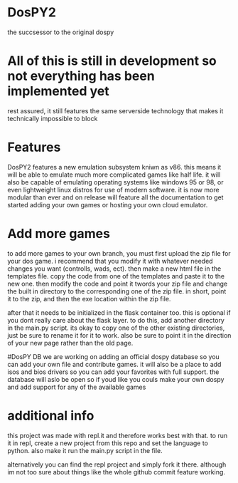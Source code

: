 # DosPY2
the succsessor to the original dospy

# All of this is still in development so not everything has been implemented yet

rest assured, it still features the same serverside technology that makes it technically impossible to block

# Features
DosPY2 features a new emulation subsystem kniwn as v86. this means it will be able to emulate much more complicated games like half life. it will also be capable of emulating operating systems like windows 95 or 98, or even lightweight linux distros for use of modern software. it is now more modular than ever and on release will feature all the documentation to get started adding your own games or hosting your own cloud emulator.

# Add more games
to add more games to your own branch, you must first upload the zip file for your dos game. i recommend that you
modify it with whatever needed changes you want (controlls, wads, ect). then make a new html file in the templates
file. copy the code from one of the templates and paste it to the new one. then modify the code and point it twords your
zip file and change the built in directory to the corresponding one of the zip file. in short, point it to the zip, and then the exe location within the zip file.

after that it needs to be initialized in the flask container too. this is optional if you dont really care about the flask layer. to do this, add another directory in the main.py script. its okay to copy one of the other existing directories, just be sure to rename it for it to work. also be sure to point it in the direction of your new page rather than the old page.

#DosPY DB
we are working on adding an official dospy database so you can add your own file and contribute games. it will also be a place to add isos and bios drivers so you can add your favorites with full support. the database will aslo be open so if youd like you couls make your own dospy and add support for any of the available games

# additional info
this project was made with repl.it and therefore works best with that. to run it in repl, create a new project from this repo and set the language to python. also make it run the main.py script in the file.

alternatively you can find the repl project and simply fork it there. although im not too sure about things like the whole github commit feature working.
